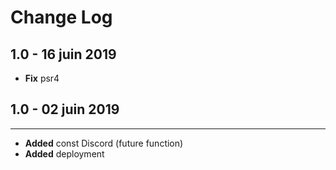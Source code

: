 # Change Log

## 1.0 - 16 juin 2019
* **Fix** psr4 

## 1.0 - 02 juin 2019
-----
* **Added** const Discord (future function)
* **Added** deployment